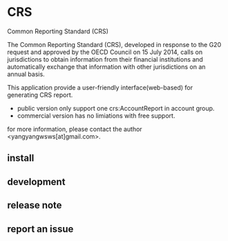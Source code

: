 # CRS
 Common Reporting Standard (CRS)
 
 The Common Reporting Standard (CRS), developed in response to the G20 request and approved by the OECD Council on 15 July 2014, calls on jurisdictions to obtain information from their financial institutions and automatically exchange that information with other jurisdictions on an annual basis.
 
 This application provide a user-friendly interface(web-based) for generating CRS report.
 
  - public version only support one crs:AccountReport in account group.
  - commercial version has no limiations with free support.
  
for more information, please contact the author <yangyangwsws[at]gmail.com>.

## install
## development
## release note
## report an issue

